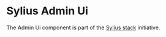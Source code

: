 # Sylius Admin Ui

The Admin Ui component is part of the [Sylius stack](https://github.com/Sylius/Stack) initiative.
